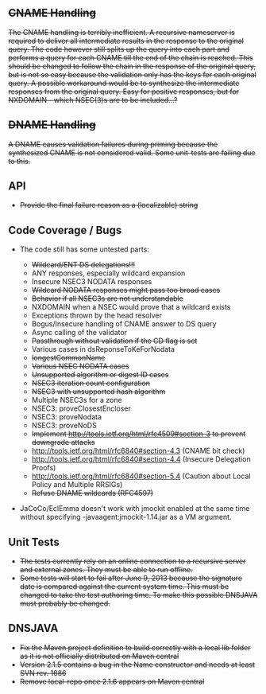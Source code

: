 <del>CNAME Handling
--------------
<del>The CNAME handling is terribly inefficient. A recursive nameserver is required
to deliver all intermediate results in the response to the original query. The
code however still splits up the query into each part and performs a query for
each CNAME till the end of the chain is reached.
This should be changed to follow the chain in the response of the original
query, but is not so easy because the validation only has the keys for each
original query.
A possible workaround would be to synthesize the intermediate responses from
the original query. Easy for positive responses, but for NXDOMAIN - which
NSEC(3)s are to be included...?

<del>DNAME Handling
--------------
<del>A DNAME causes validation failures during priming because the synthesized
CNAME is not considered valid. Some unit-tests are failing due to this.

API
---
- <del>Provide the final failure reason as a (localizable) string

Code Coverage / Bugs
--------------------
- The code still has some untested parts:
  - <del>Wildcard/ENT DS delegations!!!
  - ANY responses, especially wildcard expansion
  - Insecure NSEC3 NODATA responses
  - <del>Wildcard NODATA responses might pass too broad cases
  - <del>Behavior if all NSEC3s are not understandable
  - NXDOMAIN when a NSEC would prove that a wildcard exists
  - Exceptions thrown by the head resolver
  - Bogus/Insecure handling of CNAME answer to DS query
  - Async calling of the validator
  - <del>Passthrough without validation if the CD flag is set
  - Various cases in dsReponseToKeForNodata
  - <del>longestCommonName
  - <del>Various NSEC NODATA cases
  - <del>Unsupported algorithm or digest ID cases
  - <del>NSEC3 iteration count configuration
  - <del>NSEC3 with unsupported hash algorithm
  - Multiple NSEC3s for a zone
  - NSEC3: proveClosestEncloser
  - NSEC3: proveNodata
  - NSEC3: proveNoDS
  - <del>Implement http://tools.ietf.org/html/rfc4509#section-3 to prevent downgrade attacks
  - http://tools.ietf.org/html/rfc6840#section-4.3 (CNAME bit check)
  - http://tools.ietf.org/html/rfc6840#section-4.4 (Insecure Delegation Proofs)
  - http://tools.ietf.org/html/rfc6840#section-5.4 (Caution about Local Policy and Multiple RRSIGs)
  - <del>Refuse DNAME wildcards (RFC4597)

- JaCoCo/EclEmma doesn't work with jmockit enabled at the same time without
  specifying -javaagent:jmockit-1.14.jar as a VM argument.

Unit Tests
----------
- <del>The tests currently rely on an online connection to a recursive server and
  external zones. They must be able to run offline.
- <del>Some tests will start to fail after June 9, 2013 because the signature date
  is compared against the current system time. This must be changed to take
  the test authoring time. To make this possible DNSJAVA must probably be
  changed.

DNSJAVA
-------
- <del>Fix the Maven project definition to build correctly with a local lib folder
  as it is not officially distributed on Maven central
- <del>Version 2.1.5 contains a bug in the Name constructor and needs at least
  SVN rev. 1686
- <del>Remove local-repo once 2.1.6 appears on Maven central
